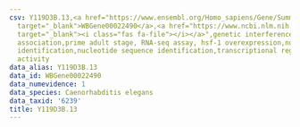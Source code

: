 ```yaml
---
csv: Y119D3B.13,<a href="https://www.ensembl.org/Homo_sapiens/Gene/Summary?db=core;g=WBGene00022490"
  target="_blank">WBGene00022490</a>,<a href="https://www.ncbi.nlm.nih.gov/pubmed/30894454"
  target="_blank"><i class="fas fa-file"></i></a>",genetic interference,functional
  association,prime adult stage, RNA-seq assay, hsf-1 overexpression,nucleotide sequence
  identification,nucleotide sequence identification,transcriptional regulation,up-regulates
  activity
data_alias: Y119D3B.13
data_id: WBGene00022490
data_numevidence: 1
data_species: Caenorhabditis elegans
data_taxid: '6239'
title: Y119D3B.13
---
```

